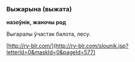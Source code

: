 ### Выжарына (выжата)
**назоўнік, жаночы род**

Выгаралы ўчастак балота, лесу.

<a rel="author">[http://rv-blr.com/](http://rv-blr.com/slounik.jsp?letterId=0&maskId=0&pageId=577)</a>
